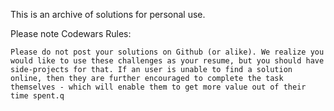 This is an archive of solutions for personal use.

Please note Codewars Rules: 
 
 
    Please do not post your solutions on Github (or alike). We realize you would like to use these challenges as your resume, but you should have side-projects for that. If an user is unable to find a solution online, then they are further encouraged to complete the task themselves - which will enable them to get more value out of their time spent.q